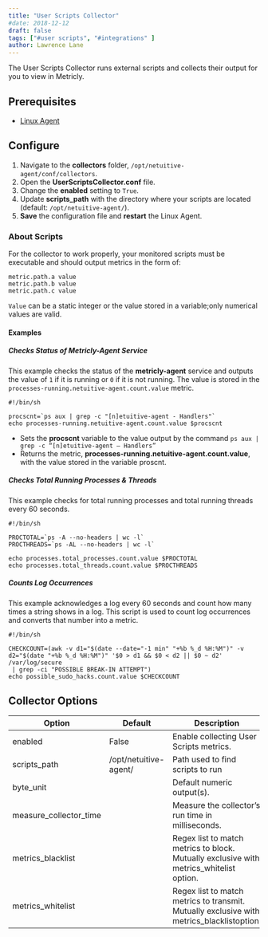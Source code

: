 ```yaml
---
title: "User Scripts Collector"
#date: 2018-12-12
draft: false
tags: ["#user scripts", "#integrations" ]
author: Lawrence Lane
---
```

The User Scripts Collector runs external scripts and collects their output for you to view in Metricly.

## Prerequisites
- [Linux Agent][1]


## Configure

1. Navigate to the **collectors** folder, `/opt/netuitive-agent/conf/collectors`.
2. Open the **UserScriptsCollector.conf** file.
3. Change the **enabled** setting to `True`.
4. Update **scripts_path** with the directory where your scripts are located (default: `/opt/netuitive-agent/`).
5. **Save** the configuration file and **restart** the Linux Agent.


### About Scripts

For the collector to work properly, your monitored scripts must be executable and should output metrics in the form of:
```
metric.path.a value
metric.path.b value
metric.path.c value
```
`Value` can be a static integer or the value stored in a variable;only numerical values are valid.

#### Examples

##### Checks Status of Metricly-Agent Service
This example checks the status of the **metricly-agent** service and outputs the value of `1` if it is running or `0` if it is not running. The value is stored in the `processes-running.netuitive-agent.count.value` metric.

```
#!/bin/sh

procscnt=`ps aux | grep -c "[n]etuitive-agent - Handlers"`
echo processes-running.netuitive-agent.count.value $procscnt
```
- Sets the **procscnt** variable to the value output by the command `ps aux | grep -c “[n]etuitive-agent – Handlers”`
- Returns the metric, **processes-running.netuitive-agent.count.value**, with the value stored in the variable proscnt.

##### Checks Total Running Processes & Threads
This example checks for total running processes and total running threads every 60 seconds.

```
#!/bin/sh

PROCTOTAL=`ps -A --no-headers | wc -l`
PROCTHREADS=`ps -AL --no-headers | wc -l`

echo processes.total_processes.count.value $PROCTOTAL
echo processes.total_threads.count.value $PROCTHREADS
```

##### Counts Log Occurrences
This example acknowledges a log every 60 seconds and count how many times a string shows in a log. This script is used to count log occurrences and converts that number into a metric.

```
#!/bin/sh

CHECKCOUNT=(awk -v d1="$(date --date="-1 min" "+%b %_d %H:%M")" -v  d2="$(date "+%b %_d %H:%M")" '$0 > d1 && $0 < d2 || $0 ~ d2' /var/log/secure
 | grep -ci "POSSIBLE BREAK-IN ATTEMPT")
echo possible_sudo_hacks.count.value $CHECKCOUNT
```


## Collector Options

| Option                 | Default               | Description                                                                               |
|------------------------|-----------------------|-------------------------------------------------------------------------------------------|
| enabled                | False                 | Enable collecting User Scripts metrics.                                                   |
| scripts_path           | /opt/netuitive-agent/ | Path used to find scripts to run                                                          |
| byte_unit              |                       | Default numeric output(s).                                                                |
| measure_collector_time |                       | Measure the collector’s run time in milliseconds.                                         |
| metrics_blacklist      |                       | Regex list to match metrics to block. Mutually exclusive with metrics_whitelist option.   |
| metrics_whitelist      |                       | Regex list to match metrics to transmit. Mutually exclusive with metrics_blacklistoption. |

[1]: /integrations/agents/linux-agent
